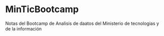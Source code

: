 # MinTicBootcamp
Notas del Bootcamp de Analisis de daatos del Ministerio de tecnologias y de la información
